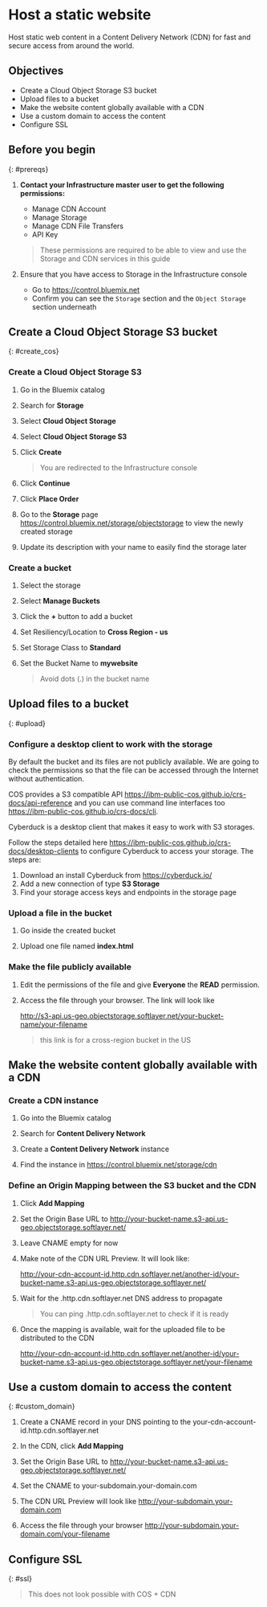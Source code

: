 # Host a static website
Host static web content in a Content Delivery Network (CDN) for fast and secure access from around the world.

## Objectives
* Create a Cloud Object Storage S3 bucket
* Upload files to a bucket
* Make the website content globally available with a CDN
* Use a custom domain to access the content
* Configure SSL

## Before you begin
{: #prereqs}

1. **Contact your Infrastructure master user to get the following permissions:**
   * Manage CDN Account
   * Manage Storage
   * Manage CDN File Transfers
   * API Key

   > These permissions are required to be able to view and use the Storage and CDN services in this guide

1. Ensure that you have access to Storage in the Infrastructure console
   * Go to https://control.bluemix.net
   * Confirm you can see the `Storage` section and the `Object Storage` section underneath

## Create a Cloud Object Storage S3 bucket
{: #create_cos}

### Create a Cloud Object Storage S3

1. Go in the Bluemix catalog

1. Search for **Storage**

1. Select **Cloud Object Storage**

1. Select **Cloud Object Storage S3**

1. Click **Create**

   > You are redirected to the Infrastructure console

1. Click **Continue**

1. Click **Place Order**

1. Go to the **Storage** page https://control.bluemix.net/storage/objectstorage to view the newly created storage

1. Update its description with your name to easily find the storage later

### Create a bucket

1. Select the storage

1. Select **Manage Buckets**

1. Click the **+** button to add a bucket

1. Set Resiliency/Location to **Cross Region - us**

1. Set Storage Class to **Standard**

1. Set the Bucket Name to **mywebsite**

   > Avoid dots (.) in the bucket name

## Upload files to a bucket
{: #upload}

### Configure a desktop client to work with the storage

By default the bucket and its files are not publicly available. We are going to check the permissions so that the file can be accessed through the Internet without authentication.

COS provides a S3 compatible API https://ibm-public-cos.github.io/crs-docs/api-reference and you can use command line interfaces too https://ibm-public-cos.github.io/crs-docs/cli.

Cyberduck is a desktop client that makes it easy to work with S3 storages.

Follow the steps detailed here https://ibm-public-cos.github.io/crs-docs/desktop-clients to configure Cyberduck to access your storage. The steps are:
   1. Download an install Cyberduck from https://cyberduck.io/
   1. Add a new connection of type **S3 Storage**
   1. Find your storage access keys and endpoints in the storage page

### Upload a file in the bucket

1. Go inside the created bucket

1. Upload one file named **index.html**

### Make the file publicly available

1. Edit the permissions of the file and give **Everyone** the **READ** permission.

1. Access the file through your browser. The link will look like

   http://s3-api.us-geo.objectstorage.softlayer.net/your-bucket-name/your-filename

   > this link is for a cross-region bucket in the US

## Make the website content globally available with a CDN

### Create a CDN instance

1. Go into the Bluemix catalog

1. Search for **Content Delivery Network**

1. Create a **Content Delivery Network** instance

1. Find the instance in https://control.bluemix.net/storage/cdn

### Define an Origin Mapping between the S3 bucket and the CDN

1. Click **Add Mapping**

1. Set the Origin Base URL to http://your-bucket-name.s3-api.us-geo.objectstorage.softlayer.net/

1. Leave CNAME empty for now

1. Make note of the CDN URL Preview. It will look like:

   http://your-cdn-account-id.http.cdn.softlayer.net/another-id/your-bucket-name.s3-api.us-geo.objectstorage.softlayer.net/

1. Wait for the <cdn-account-id>.http.cdn.softlayer.net DNS address to propagate

   > You can ping <cdn-account-id>.http.cdn.softlayer.net to check if it is ready

1. Once the mapping is available, wait for the uploaded file to be distributed to the CDN

   http://your-cdn-account-id.http.cdn.softlayer.net/another-id/your-bucket-name.s3-api.us-geo.objectstorage.softlayer.net/your-filename

## Use a custom domain to access the content
{: #custom_domain}

1. Create a CNAME record in your DNS pointing to the your-cdn-account-id.http.cdn.softlayer.net

1. In the CDN, click **Add Mapping**

1. Set the Origin Base URL to http://your-bucket-name.s3-api.us-geo.objectstorage.softlayer.net/

1. Set the CNAME to your-subdomain.your-domain.com

1. The CDN URL Preview will look like http://your-subdomain.your-domain.com

1. Access the file through your browser http://your-subdomain.your-domain.com/your-filename

## Configure SSL
{: #ssl}

> This does not look possible with COS + CDN
